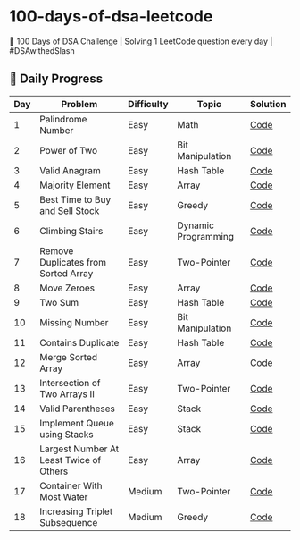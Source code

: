# 100-days-of-dsa-leetcode
🧠 100 Days of DSA Challenge | Solving 1 LeetCode question every day | #DSAwithedSlash
## 📌 Daily Progress 

| Day | Problem | Difficulty | Topic | Solution |
|-----|---------|------------|--------|----------|
| 1 | Palindrome Number | Easy | Math | [Code](./Day%2001%20-%20Palindrome%20Number/palindrome_number.java) |
| 2 | Power of Two | Easy | Bit Manipulation | [Code](./Day%2002%20-%20Power%20of%20Two/power_of_two.java) |
| 3 | Valid Anagram | Easy | Hash Table | [Code](./Day%2003%20-%20Valid%20Anagram/valid_anagram.java) |
| 4 | Majority Element | Easy | Array | [Code](./Day%2004%20-%20Majority%20Element/majority_element.java) |
| 5 | Best Time to Buy and Sell Stock | Easy | Greedy | [Code](./Day%2005%20-%20Best%20Time%20to%20Buy%20and%20Sell%20Stock/buy_sell_stock.java) |
| 6 | Climbing Stairs | Easy | Dynamic Programming | [Code](./Day%2006%20-%20Climbing%20Stairs/climbing_stairs.java) |
| 7 | Remove Duplicates from Sorted Array | Easy | Two-Pointer | [Code](./Day%2007%20-%20Remove%20Duplicates/remove_duplicates.java) |
| 8 | Move Zeroes | Easy | Array | [Code](./Day%2008%20-%20Move%20Zeroes/move_zeroes.java) |
| 9 | Two Sum | Easy | Hash Table | [Code](./Day%2009%20-%20Two%20Sum/two_sum.java) |
| 10 | Missing Number | Easy | Bit Manipulation | [Code](./Day%2010%20-%20Missing%20Number/missing_number.java) |
| 11 | Contains Duplicate | Easy | Hash Table | [Code](./Day%2011%20-%20Contains%20Duplicate/contains_duplicate.java) |
| 12 | Merge Sorted Array | Easy | Array | [Code](./Day%2012%20-%20Merge%20Sorted%20Array/merge_sorted_array.java) |
| 13 | Intersection of Two Arrays II | Easy | Two-Pointer | [Code](./Day%2013%20-%20Intersection%20of%20Arrays/intersection_arrays.java) |
| 14 | Valid Parentheses | Easy | Stack | [Code](./Day%2014%20-%20Valid%20Parentheses/valid_parentheses.java) |
| 15 | Implement Queue using Stacks | Easy | Stack | [Code](./Day%2015%20-%20Queue%20Using%20Stacks/queue_using_stacks.java) |
| 16 | Largest Number At Least Twice of Others | Easy | Array | [Code](./Day%2016%20-%20Dominant%20Index/dominant_index.java) |
| 17 | Container With Most Water | Medium | Two-Pointer | [Code](./Day%2017%20-%20Container%20With%20Most%20Water/container_with_most_water.java) |
| 18 | Increasing Triplet Subsequence | Medium | Greedy | [Code](./Day%2018%20-%20Increasing%20Triplet%20Subsequence/increasing_triplet.java) |
